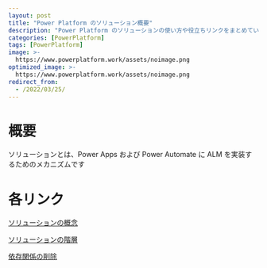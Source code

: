 ```yaml
---
layout: post
title: "Power Platform のソリューション概要"
description: "Power Platform のソリューションの使い方や役立ちリンクをまとめています"
categories: [PowerPlatform]
tags: [PowerPlatform]
image: >-
  https://www.powerplatform.work/assets/noimage.png
optimized_image: >-
  https://www.powerplatform.work/assets/noimage.png
redirect_from:
  - /2022/03/25/
---
```


#  概要

ソリューションとは、Power Apps および Power Automate に ALM を実装するためのメカニズムです


# 各リンク

[ソリューションの概念](https://docs.microsoft.com/ja-jp/power-platform/alm/solution-concepts-alm)


[ソリューションの階層](https://docs.microsoft.com/ja-jp/power-platform/alm/solution-layers-alm)

[依存関係の削除](https://docs.microsoft.com/ja-jp/power-platform/alm/removing-dependencies)
